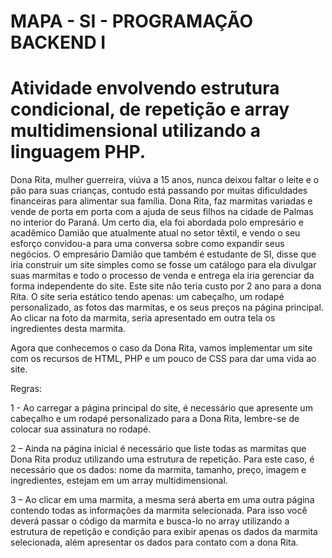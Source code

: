 # MAPA - SI - PROGRAMAÇÃO BACKEND I
# Atividade envolvendo estrutura condicional, de repetição e array multidimensional utilizando a linguagem PHP. 

Dona Rita, mulher guerreira, viúva a 15 anos, nunca deixou faltar o leite e o pão para suas crianças, contudo está passando por muitas dificuldades financeiras para alimentar sua família. Dona Rita, faz marmitas variadas e vende de porta em porta com a ajuda de seus filhos na cidade de Palmas no interior do Paraná. Um certo dia, ela foi abordada polo empresário e acadêmico Damião que atualmente atual no setor têxtil, e vendo o seu esforço convidou-a para uma conversa sobre como expandir seus negócios. O empresário Damião que também é estudante de SI, disse que iria construir um site simples como se fosse um catálogo para ela divulgar suas marmitas e todo o processo de venda e entrega ela iria gerenciar da forma independente do site. Este site não teria custo por 2 ano para a dona Rita. O site seria estático tendo apenas: um cabeçalho, um rodapé personalizado, as fotos das marmitas, e os seus preços na página principal. Ao clicar na foto da marmita, seria apresentado em outra tela os ingredientes desta marmita.

Agora que conhecemos o caso da Dona Rita, vamos implementar um site com os recursos de HTML, PHP e um pouco de CSS para dar uma vida ao site.

Regras:

1 - Ao carregar a página principal do site, é necessário que apresente um cabeçalho e um rodapé personalizado para a Dona Rita, lembre-se de colocar sua assinatura no rodapé.

2 – Ainda na página inicial é necessário que liste todas as marmitas que Dona Rita produz utilizando uma estrutura de repetição. Para este caso, é necessário que os dados: nome da marmita, tamanho, preço, imagem e ingredientes, estejam em um array multidimensional.

3 – Ao clicar em uma marmita, a mesma será aberta em uma outra página contendo todas as informações da marmita selecionada. Para isso você deverá passar o código da marmita e busca-lo no array utilizando a estrutura de repetição e condição para exibir apenas os dados da marmita selecionada, além apresentar os dados para contato com a dona Rita.
